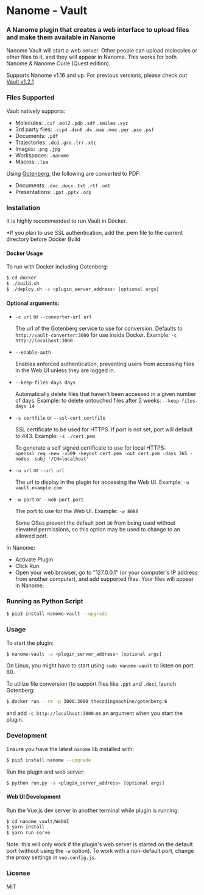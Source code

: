 # Nanome - Vault

### A Nanome plugin that creates a web interface to upload files and make them available in Nanome

Nanome Vault will start a web server. Other people can upload molecules or other files to it, and they will appear in Nanome. This works for both Nanome & Nanome Curie (Quest edition).

Supports Nanome v1.16 and up. For previous versions, please check out [Vault v1.2.1](https://github.com/nanome-ai/plugin-vault/tree/v1.2.1)

### Files Supported

Vault natively supports:

- Molecules: `.cif` `.mol2` `.pdb` `.sdf` `.smiles` `.xyz`
- 3rd party files: `.ccp4` `.dsn6` `.dx` `.mae` `.moe` `.pqr` `.pse` `.psf`
- Documents: `.pdf`
- Trajectories: `.dcd` `.gro` `.trr` `.xtc`
- Images: `.png` `.jpg`
- Workspaces: `.nanome`
- Macros: `.lua`

Using [Gotenberg](https://github.com/thecodingmachine/gotenberg), the following are converted to PDF:

- Documents: `.doc` `.docx` `.txt` `.rtf` `.odt`
- Presentations: `.ppt` `.pptx` `.odp`

### Installation

It is highly recommended to run Vault in Docker.

*If you plan to use SSL authentication, add the .pem file to the current directory before Docker Build

#### Docker Usage

To run with Docker including Gotenberg:

```sh
$ cd docker
$ ./build.sh
$ ./deploy.sh -a <plugin_server_address> [optional args]
```

#### Optional arguments:

- `-c url` or `--converter-url url`

  The url of the Gotenberg service to use for conversion. Defaults to `http://vault-converter:3000` for use inside Docker. Example: `-c http://localhost:3000`

- `--enable-auth`

  Enables enforced authentication, preventing users from accessing files in the Web UI unless they are logged in.

- `--keep-files-days days`

  Automatically delete files that haven't been accessed in a given number of days. Example: to delete untouched files after 2 weeks: `--keep-files-days 14`

- `-s certfile` or `--ssl-cert certfile`

  SSL certificate to be used for HTTPS. If port is not set, port will default to 443. Example: `-s ./cert.pem`

  To generate a self signed certificate to use for local HTTPS:\
  `openssl req -new -x509 -keyout cert.pem -out cert.pem -days 365 -nodes -subj '/CN=localhost'`

- `-u url` or `--url url`

  The url to display in the plugin for accessing the Web UI. Example: `-u vault.example.com`

- `-w port` or `--web-port port`

  The port to use for the Web UI. Example: `-w 8080`

  Some OSes prevent the default port `80` from being used without elevated permissions, so this option may be used to change to an allowed port.

In Nanome:

- Activate Plugin
- Click Run
- Open your web browser, go to "127.0.0.1" (or your computer's IP address from another computer), and add supported files. Your files will appear in Nanome.



### Running as Python Script
```sh
$ pip3 install nanome-vault --upgrade
```

### Usage

To start the plugin:

```sh
$ nanome-vault -a <plugin_server_address> [optional args]
```

On Linux, you might have to start using `sudo nanome-vault` to listen on port 80.

To utilize file conversion (to support files like `.ppt` and `.doc`), launch Gotenberg:

```sh
$ docker run --rm -p 3000:3000 thecodingmachine/gotenberg:6
```

and add `-c http://localhost:3000` as an argument when you start the plugin.


### Development

Ensure you have the latest `nanome` lib installed with:

```sh
$ pip3 install nanome --upgrade
```

Run the plugin and web server:

```sh
$ python run.py -a <plugin_server_address> [optional args]
```

#### Web UI Development

Run the Vue.js dev server in another terminal while plugin is running:

```sh
$ cd nanome_vault/WebUI
$ yarn install
$ yarn run serve
```

Note: this will only work if the plugin's web server is started on the default port (without using the `-w` option). To work with a non-default port, change the proxy settings in `vue.config.js`.

### License

MIT
